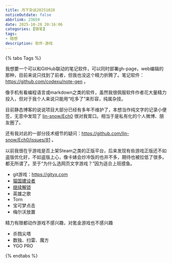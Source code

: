 ```yaml
---
title: 月下杂谈20251028
noticeOutdate: false
abbrlink: 23659
date: 2025-10-28 20:16:06
categories: [随笔]
tags:
- 随想
description: 软件·游戏
---
```



{% tabs Tags %}

<!-- tab 可以和GitHub联动笔记软件 -->
我想要一个可以和GitHub联动的笔记软件，可以同时部署gh-page，web编辑的那种，目前来说只找到了前者，但我也没这个精力折腾了。笔记软件：https://github.com/codexu/note-gen 。

像手机有看编程语言或markdown之类的软件，虽然我很佩服软件作者花大量精力投入，但对于我个人来说只能用“吃多了”来形容，纯属杂技。
<!-- endtab -->

<!-- tab 私人微博 -->
目前静态博客的说说项目大部分已经有多年不维护了，本想当作纯文字的记录小便签，无意中发现了 [lin-snow/Ech0](https://github.com/lin-snow/Ech0/) 很对我胃口。相当于是私有化的个人微博、朋友圈了。

还有我对此的一部分技术细节的疑问：https://github.com/lin-snow/Ech0/issues/81 。
<!-- endtab -->

<!-- tab 网页文字游戏 -->
以前我很在乎游戏是否上架Steam之类的正版平台，后来发现有些游戏正版还不如盗版优化好，不如盗版上心，像卡婊会炒冷饭的也并不多，期待也被拉低了很多。都无所谓了。至于“为什么选网页文字游戏？”因为适合上班摸鱼。

* git游戏：https://gityx.com
* [猫国建设者](https://github.com/zhaolinxu/cat-zh)
* [继续解锁](https://theresmoregame.g8hh.com.cn/)
* 英雄之歌
* Torn
* 宝可梦点击
* 梅尔沃放置
<!-- endtab -->

<!-- tab 手机游戏 -->
精力有限都动作游戏不感兴趣，对氪金游戏也不感兴趣
* 杀戮尖塔
* 数独、扫雷、魔方
* YGO PRO
<!-- endtab -->

{% endtabs %}
















